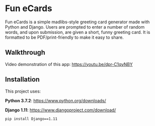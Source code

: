 # Fun eCards

Fun eCards is a simple madlibs-style greeting card generator made with Python and Django. Users are prompted to enter a number of random words, and upon submission, are given a short, funny greeting card. It is formatted to be PDF/print-friendly to make it easy to share.

## Walkthrough

Video demonstration of this app: https://youtu.be/dpr-C1qyNBY

## Installation

This project uses:

**Python 3.7.2**: https://www.python.org/downloads/

**Django 1.11**: https://www.djangoproject.com/download/

```
pip install Django==1.11
```

